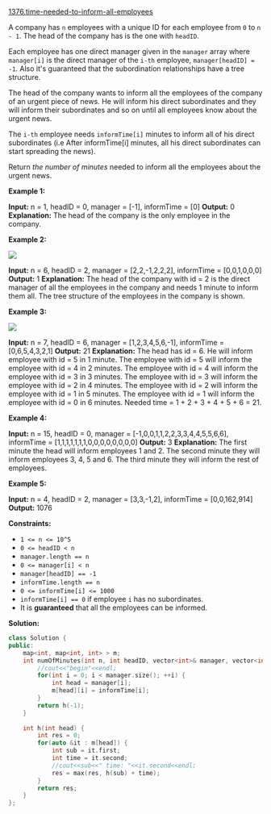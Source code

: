 [1376.time-needed-to-inform-all-employees](https://leetcode.com/problems/time-needed-to-inform-all-employees/)  

A company has `n` employees with a unique ID for each employee from `0` to `n - 1`. The head of the company has is the one with `headID`.

Each employee has one direct manager given in the `manager` array where `manager[i]` is the direct manager of the `i-th` employee, `manager[headID] = -1`. Also it's guaranteed that the subordination relationships have a tree structure.

The head of the company wants to inform all the employees of the company of an urgent piece of news. He will inform his direct subordinates and they will inform their subordinates and so on until all employees know about the urgent news.

The `i-th` employee needs `informTime[i]` minutes to inform all of his direct subordinates (i.e After informTime\[i\] minutes, all his direct subordinates can start spreading the news).

Return _the number of minutes_ needed to inform all the employees about the urgent news.

**Example 1:**

**Input:** n = 1, headID = 0, manager = \[-1\], informTime = \[0\]
**Output:** 0
**Explanation:** The head of the company is the only employee in the company.

**Example 2:**

![](https://assets.leetcode.com/uploads/2020/02/27/graph.png)

**Input:** n = 6, headID = 2, manager = \[2,2,-1,2,2,2\], informTime = \[0,0,1,0,0,0\]
**Output:** 1
**Explanation:** The head of the company with id = 2 is the direct manager of all the employees in the company and needs 1 minute to inform them all.
The tree structure of the employees in the company is shown.

**Example 3:**

![](https://assets.leetcode.com/uploads/2020/02/28/1730_example_3_5.PNG)

**Input:** n = 7, headID = 6, manager = \[1,2,3,4,5,6,-1\], informTime = \[0,6,5,4,3,2,1\]
**Output:** 21
**Explanation:** The head has id = 6. He will inform employee with id = 5 in 1 minute.
The employee with id = 5 will inform the employee with id = 4 in 2 minutes.
The employee with id = 4 will inform the employee with id = 3 in 3 minutes.
The employee with id = 3 will inform the employee with id = 2 in 4 minutes.
The employee with id = 2 will inform the employee with id = 1 in 5 minutes.
The employee with id = 1 will inform the employee with id = 0 in 6 minutes.
Needed time = 1 + 2 + 3 + 4 + 5 + 6 = 21.

**Example 4:**

**Input:** n = 15, headID = 0, manager = \[-1,0,0,1,1,2,2,3,3,4,4,5,5,6,6\], informTime = \[1,1,1,1,1,1,1,0,0,0,0,0,0,0,0\]
**Output:** 3
**Explanation:** The first minute the head will inform employees 1 and 2.
The second minute they will inform employees 3, 4, 5 and 6.
The third minute they will inform the rest of employees.

**Example 5:**

**Input:** n = 4, headID = 2, manager = \[3,3,-1,2\], informTime = \[0,0,162,914\]
**Output:** 1076

**Constraints:**

*   `1 <= n <= 10^5`
*   `0 <= headID < n`
*   `manager.length == n`
*   `0 <= manager[i] < n`
*   `manager[headID] == -1`
*   `informTime.length == n`
*   `0 <= informTime[i] <= 1000`
*   `informTime[i] == 0` if employee `i` has no subordinates.
*   It is **guaranteed** that all the employees can be informed.  



**Solution:**  

```cpp
class Solution {
public:
    map<int, map<int, int> > m;
    int numOfMinutes(int n, int headID, vector<int>& manager, vector<int>& informTime) {
        //cout<<"begin"<<endl;
        for(int i = 0; i < manager.size(); ++i) {
            int head = manager[i];
            m[head][i] = informTime[i];
        }
        return h(-1);
    }
    
    int h(int head) {
        int res = 0;
        for(auto &it : m[head]) {
            int sub = it.first;
            int time = it.second;
            //cout<<sub<<" time: "<<it.second<<endl;
            res = max(res, h(sub) + time);
        }
        return res;
    }
};
```
      